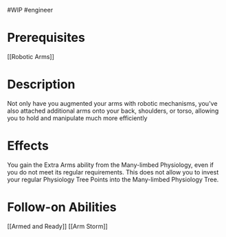 #WIP #engineer 

# Prerequisites

[[Robotic Arms]]

# Description

Not only have you augmented your arms with robotic mechanisms, you've also attached additional arms onto your back, shoulders, or torso, allowing you to hold and manipulate much more efficiently

# Effects

You gain the Extra Arms ability from the Many-limbed Physiology, even if you do not meet its regular requirements. This does not allow you to invest your regular Physiology Tree Points into the Many-limbed Physiology Tree.

# Follow-on Abilities

[[Armed and Ready]]
[[Arm Storm]]
